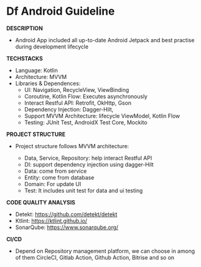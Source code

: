 # Df Android Guideline

**DESCRIPTION**

- Android App included all up-to-date Android Jetpack and best practise during development lifecycle

**TECHSTACKS**

- Language: Kotlin
- Architecture: MVVM
- Libraries & Dependences: 
    - UI: Navigation, RecycleView, ViewBinding
    - Coroutine, Kotlin Flow: Executes asynchronously
    - Interact Restful API: Retrofit, OkHttp, Gson
    - Dependency Injection: Dagger-Hilt, 
    - Support MVVM Architecture: lifecycle ViewModel, Kotlin Flow
    - Testing: JUnit Test, AndroidX Test Core, Mockito

**PROJECT STRUCTURE**

- Project structure follows MVVM architecture: 

    - Data, Service, Repository: help interact Restful API
    - DI: support dependency injection using dagger-Hilt
    - Data: come from service
    - Entity: come from database
    - Domain: For update UI
    - Test: It includes unit test for data and ui testing

**CODE QUALITY ANALYSIS**
- Detekt: https://github.com/detekt/detekt
- Ktlint: https://ktlint.github.io/
- SonarQube: https://www.sonarqube.org/

**CI/CD**
- Depend on Repository management platform, we can choose in among of them CircleCI, Gitlab Action, Github Action, Bitrise and so on